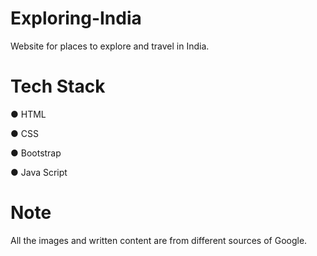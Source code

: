 # Exploring-India
Website for places to explore and travel in India.
# Tech Stack
● HTML

● CSS

● Bootstrap

● Java Script
# Note
All the images and written content are from different sources of Google.
